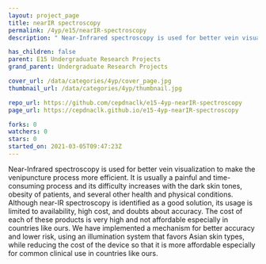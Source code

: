 ```yaml
---
layout: project_page
title: nearIR spectroscopy
permalink: /4yp/e15/nearIR-spectroscopy
description: " Near-Infrared spectroscopy is used for better vein visualization to make the venipuncture process more efficient. It is usually a painful and time-consuming process and its difficulty increases with the dark skin tones, obesity of patients, and several other health and physical conditions.  Although near-IR spectroscopy is identified as a good solution, its usage is limited to availability, high cost, and doubts about accuracy. The cost of each of these products is very high and not affordable especially in countries like ours. We have implemented a mechanism for better accuracy and lower risk, using an illumination system that favors Asian skin types, while reducing the cost of the device so that it is more affordable especially for common clinical use in countries like ours."

has_children: false
parent: E15 Undergraduate Research Projects
grand_parent: Undergraduate Research Projects

cover_url: /data/categories/4yp/cover_page.jpg
thumbnail_url: /data/categories/4yp/thumbnail.jpg

repo_url: https://github.com/cepdnaclk/e15-4yp-nearIR-spectroscopy
page_url: https://cepdnaclk.github.io/e15-4yp-nearIR-spectroscopy

forks: 0
watchers: 0
stars: 0
started_on: 2021-03-05T09:47:23Z
---
```

 Near-Infrared spectroscopy is used for better vein visualization to make the venipuncture process more efficient. It is usually a painful and time-consuming process and its difficulty increases with the dark skin tones, obesity of patients, and several other health and physical conditions.  Although near-IR spectroscopy is identified as a good solution, its usage is limited to availability, high cost, and doubts about accuracy. The cost of each of these products is very high and not affordable especially in countries like ours. We have implemented a mechanism for better accuracy and lower risk, using an illumination system that favors Asian skin types, while reducing the cost of the device so that it is more affordable especially for common clinical use in countries like ours.

